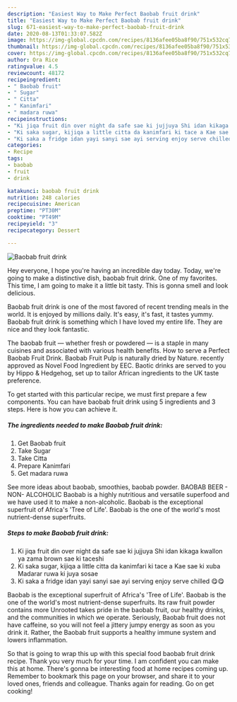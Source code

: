 ```yaml
---
description: "Easiest Way to Make Perfect Baobab fruit drink"
title: "Easiest Way to Make Perfect Baobab fruit drink"
slug: 671-easiest-way-to-make-perfect-baobab-fruit-drink
date: 2020-08-13T01:33:07.582Z
image: https://img-global.cpcdn.com/recipes/8136afee05ba8f90/751x532cq70/baobab-fruit-drink-recipe-main-photo.jpg
thumbnail: https://img-global.cpcdn.com/recipes/8136afee05ba8f90/751x532cq70/baobab-fruit-drink-recipe-main-photo.jpg
cover: https://img-global.cpcdn.com/recipes/8136afee05ba8f90/751x532cq70/baobab-fruit-drink-recipe-main-photo.jpg
author: Ora Rice
ratingvalue: 4.5
reviewcount: 48172
recipeingredient:
- " Baobab fruit"
- " Sugar"
- " Citta"
- " Kanimfari"
- " madara ruwa"
recipeinstructions:
- "Ki jiqa fruit din over night da safe sae ki jujjuya Shi idan kikaga kwallon ya zama brown sae ki taceshi"
- "Ki saka sugar, kijiqa a little citta da kanimfari ki tace a Kae sae ki xuba Madarar ruwa ki juya sosae"
- "Ki saka a fridge idan yayi sanyi sae ayi serving enjoy serve chilled 😋😋"
categories:
- Recipe
tags:
- baobab
- fruit
- drink

katakunci: baobab fruit drink 
nutrition: 248 calories
recipecuisine: American
preptime: "PT30M"
cooktime: "PT49M"
recipeyield: "3"
recipecategory: Dessert

---
```



![Baobab fruit drink](https://img-global.cpcdn.com/recipes/8136afee05ba8f90/751x532cq70/baobab-fruit-drink-recipe-main-photo.jpg)

Hey everyone, I hope you're having an incredible day today. Today, we're going to make a distinctive dish, baobab fruit drink. One of my favorites. This time, I am going to make it a little bit tasty. This is gonna smell and look delicious.

Baobab fruit drink is one of the most favored of recent trending meals in the world. It is enjoyed by millions daily. It's easy, it's fast, it tastes yummy. Baobab fruit drink is something which I have loved my entire life. They are nice and they look fantastic.

The baobab fruit — whether fresh or powdered — is a staple in many cuisines and associated with various health benefits. How to serve a Perfect Baobab Fruit Drink. Baobab Fruit Pulp is naturally dried by Nature. recently approved as Novel Food Ingredient by EEC. Baotic drinks are served to you by Hippo &amp; Hedgehog, set up to tailor African ingredients to the UK taste preference.


To get started with this particular recipe, we must first prepare a few components. You can have baobab fruit drink using 5 ingredients and 3 steps. Here is how you can achieve it.

<!--inarticleads1-->

##### The ingredients needed to make Baobab fruit drink:

1. Get  Baobab fruit
1. Take  Sugar
1. Take  Citta
1. Prepare  Kanimfari
1. Get  madara ruwa


See more ideas about baobab, smoothies, baobab powder. BAOBAB BEER - NON- ALCOHOLIC Baobab is a highly nutritious and versatile superfood and we have used it to make a non-alcoholic. Baobab is the exceptional superfruit of Africa&#39;s &#39;Tree of Life&#39;. Baobab is the one of the world&#39;s most nutrient-dense superfruits. 

<!--inarticleads2-->

##### Steps to make Baobab fruit drink:

1. Ki jiqa fruit din over night da safe sae ki jujjuya Shi idan kikaga kwallon ya zama brown sae ki taceshi
1. Ki saka sugar, kijiqa a little citta da kanimfari ki tace a Kae sae ki xuba Madarar ruwa ki juya sosae
1. Ki saka a fridge idan yayi sanyi sae ayi serving enjoy serve chilled 😋😋


Baobab is the exceptional superfruit of Africa&#39;s &#39;Tree of Life&#39;. Baobab is the one of the world&#39;s most nutrient-dense superfruits. Its raw fruit powder contains more Unrooted takes pride in the baobab fruit, our healthy drinks, and the communities in which we operate. Seriously, Baobab fruit does not have caffeine, so you will not feel a jittery jumpy energy as soon as you drink it. Rather, the Baobab fruit supports a healthy immune system and lowers inflammation. 

So that is going to wrap this up with this special food baobab fruit drink recipe. Thank you very much for your time. I am confident you can make this at home. There's gonna be interesting food at home recipes coming up. Remember to bookmark this page on your browser, and share it to your loved ones, friends and colleague. Thanks again for reading. Go on get cooking!
